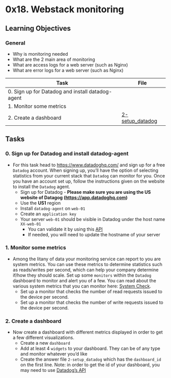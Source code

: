 # 0x18. Webstack monitoring

## Learning Objectives

### General

- Why is monitoring needed
- What are the 2 main area of monitoring
- What are access logs for a web server (such as Nginx)
- What are error logs for a web server (such as Nginx)

| Task                                             | File                                 |
| ------------------------------------------------ | ------------------------------------ |
| 0. Sign up for Datadog and install datadog-agent |                                      |
| 1. Monitor some metrics                          |                                      |
| 2. Create a dashboard                            | [2-setup_datadog](./2-setup_datadog) |

## Tasks

### 0. Sign up for Datadog and install datadog-agent

- For this task head to https://www.datadoghq.com/ and sign up for a free `Datadog` account. When signing up, you’ll have the option of selecting statistics from your current stack that `Datadog` can monitor for you. Once you have an account set up, follow the instructions given on the website to install the `Datadog` agent.
  - Sign up for Datadog - **Please make sure you are using the US website of Datagog (https://app.datadoghq.com)**
  - Use the **US1** region
  - Install `datadog-agent` on `web-01`
  - Create an `application key`
  - Your server `web-01` should be visible in Datadog under the host name `XX-web-01`
    - You can validate it by using this [API](https://docs.datadoghq.com/api/latest/hosts/)
    - If needed, you will need to update the hostname of your server

### 1. Monitor some metrics

- Among the litany of data your monitoring service can report to you are system metrics. You can use these metrics to determine statistics such as reads/writes per second, which can help your company determine if/how they should scale. Set up some `monitors` within the `Datadog` dashboard to monitor and alert you of a few. You can read about the various system metrics that you can monitor here: [System Check](https://docs.datadoghq.com/integrations/system/).
  - Set up a monitor that checks the number of read requests issued to the device per second.
  - Set up a monitor that checks the number of write requests issued to the device per second.

### 2. Create a dashboard

- Now create a dashboard with different metrics displayed in order to get a few different visualizations.
  - Create a new `dashboard`
  - Add at least 4 `widgets` to your dashboard. They can be of any type and monitor whatever you’d like
  - Create the answer file `2-setup_datadog` which has the `dashboard_id` on the first line. Note: in order to get the id of your dashboard, you may need to use [Datadog’s API](https://docs.datadoghq.com/api/latest/)
